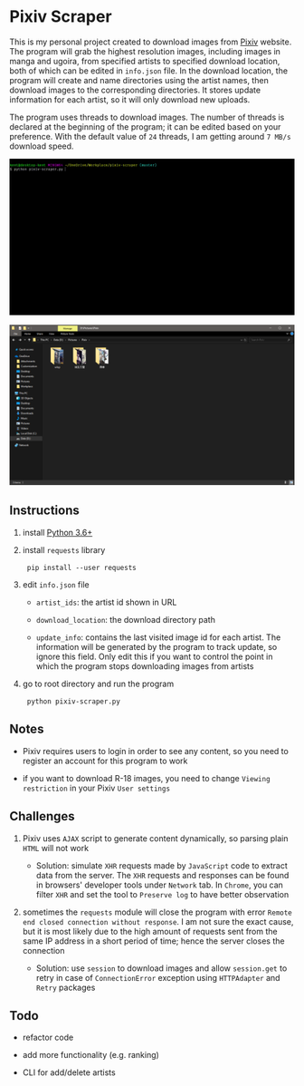 # Pixiv Scraper

This is my personal project created to download images from [Pixiv](https://www.pixiv.net/) website. The program will grab the highest resolution images, including images in manga and ugoira, from specified artists to specified download location, both of which can be edited in `info.json` file. In the download location, the program will create and name directories using the artist names, then download images to the corresponding directories. It stores update information for each artist, so it will only download new uploads.

The program uses threads to download images. The number of threads is declared at the beginning of the program; it can be edited based on your preference. With the default value of `24` threads, I am getting around `7 MB/s` download speed.

![alt text](doc/download.gif?raw=true "download")

![alt text](doc/result.png?raw=true "result")

## Instructions

1. install [Python 3.6+](https://www.python.org/)

2. install `requests` library

        pip install --user requests

3. edit `info.json` file

    - `artist_ids`: the artist id shown in URL

    - `download_location`: the download directory path

    - `update_info`: contains the last visited image id for each artist. The information will be generated by the program to track update, so ignore this field. Only edit this if you want to control the point in which the program stops downloading images from artists

4. go to root directory and run the program

        python pixiv-scraper.py

## Notes

- Pixiv requires users to login in order to see any content, so you need to register an account for this program to work

- if you want to download R-18 images, you need to change `Viewing restriction` in your Pixiv `User settings`

## Challenges

1. Pixiv uses `AJAX` script to generate content dynamically, so parsing plain `HTML` will not work

    - Solution: simulate `XHR` requests made by `JavaScript` code to extract data from the server. The `XHR` requests and responses can be found in browsers' developer tools under `Network` tab. In `Chrome`, you can filter `XHR` and set the tool to `Preserve log` to have better observation

2. sometimes the `requests` module will close the program with error `Remote end closed connection without response`. I am not sure the exact cause, but it is most likely due to the high amount of requests sent from the same IP address in a short period of time; hence the server closes the connection

    - Solution: use `session` to download images and allow `session.get` to retry in case of `ConnectionError` exception using `HTTPAdapter` and `Retry` packages

## Todo

- refactor code

- add more functionality (e.g. ranking)

- CLI for add/delete artists